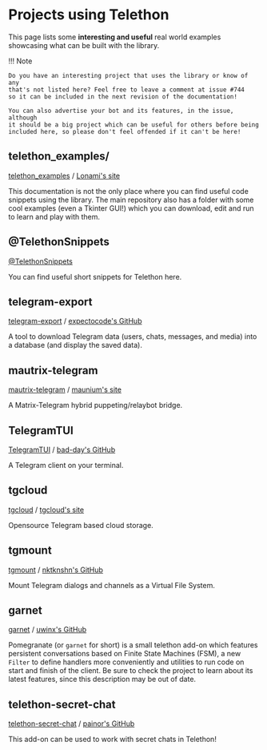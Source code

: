 # Projects using Telethon

This page lists some **interesting and useful** real world
examples showcasing what can be built with the library.

!!! Note

    Do you have an interesting project that uses the library or know of any
    that's not listed here? Feel free to leave a comment at issue #744
    so it can be included in the next revision of the documentation!

    You can also advertise your bot and its features, in the issue, although
    it should be a big project which can be useful for others before being
    included here, so please don't feel offended if it can't be here!


## telethon_examples/

[telethon\_examples](https://github.com/LonamiWebs/Telethon/tree/master/telethon_examples)
/ [Lonami's site](https://lonami.dev)

This documentation is not the only place where you can find useful code
snippets using the library. The main repository also has a folder with
some cool examples (even a Tkinter GUI!) which you can download, edit
and run to learn and play with them.

## \@TelethonSnippets

[@TelethonSnippets](https://t.me/TelethonSnippets)

You can find useful short snippets for Telethon here.

## telegram-export

[telegram-export](https://github.com/expectocode/telegram-export) /
[expectocode's GitHub](https://github.com/expectocode)

A tool to download Telegram data (users, chats, messages, and media)
into a database (and display the saved data).

## mautrix-telegram

[mautrix-telegram](https://github.com/tulir/mautrix-telegram) /
[maunium's site](https://maunium.net/)

A Matrix-Telegram hybrid puppeting/relaybot bridge.

## TelegramTUI

[TelegramTUI](https://github.com/bad-day/TelegramTUI) /
[bad-day's GitHub](https://github.com/bad-day)

A Telegram client on your terminal.

## tgcloud

[tgcloud](https://github.com/SlavikMIPT/tgcloud) /
[tgcloud's site](https://dev.tgcloud.xyz/)

Opensource Telegram based cloud storage.

## tgmount

[tgmount](https://github.com/nktknshn/tgmount) /
[nktknshn's GitHub](https://github.com/nktknshn)

Mount Telegram dialogs and channels as a Virtual File System.

## garnet

[garnet](https://github.com/uwinx/pomegranate) /
[uwinx's GitHub](https://github.com/uwinx)

Pomegranate (or `garnet` for short) is a small telethon add-on which
features persistent conversations based on Finite State Machines (FSM),
a new `Filter` to define handlers more conveniently and utilities to
run code on start and finish of the client. Be sure to check the project
to learn about its latest features, since this description may be out of
date.

## telethon-secret-chat

[telethon-secret-chat](https://github.com/painor/telethon-secret-chat) /
[painor's GitHub](https://github.com/painor)

This add-on can be used to work with secret chats in Telethon!
